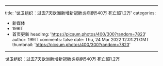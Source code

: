 
---
title: '世卫组织：过去7天欧洲新增新冠肺炎病例540万  死亡超1.2万'
categories: 
 - 新媒体
 - 199IT
 - 首页更新
headimg: 'https://picsum.photos/400/300?random=7823'
author: 199IT
comments: false
date: Thu, 24 Mar 2022 12:01:21 GMT
thumbnail: 'https://picsum.photos/400/300?random=7823'
---

<div>   
世卫组织：过去7天欧洲新增新冠肺炎病例540万  死亡超1.2万  
</div>
            